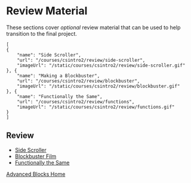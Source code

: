 # Review Material

These sections cover *optional* review material that can be used to help transition to the final project.

```codecard
[
{
    "name": "Side Scroller",
    "url": "/courses/csintro2/review/side-scroller",
    "imageUrl": "/static/courses/csintro2/review/side-scroller.gif"
}, {
    "name": "Making a Blockbuster",
    "url": "/courses/csintro2/review/blockbuster",
    "imageUrl": "/static/courses/csintro2/review/blockbuster.gif"
}, {
    "name": "Functionally the Same",
    "url": "/courses/csintro2/review/functions",
    "imageUrl": "/static/courses/csintro2/review/functions.gif"
}
]
```

## Review

* [Side Scroller](/courses/csintro2/review/side-scroller)
* [Blockbuster Film](/courses/csintro2/review/blockbuster)
* [Functionally the Same](/courses/csintro2/review/functions)


[Advanced Blocks Home](/courses/csintro2)
